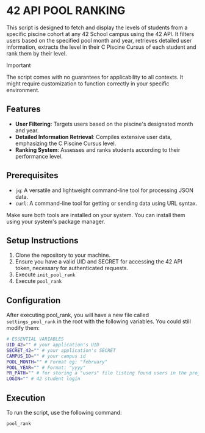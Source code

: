 # 42 API POOL RANKING

This script is designed to fetch and display the levels of students from a specific piscine cohort at any 42 School campus using the 42 API. It filters users based on the specified pool month and year, retrieves detailed user information, extracts the level in their C Piscine Cursus of each student and rank them by their level.

> [!IMPORTANT]
> The script comes with no guarantees for applicability to all contexts. It might require customization to function correctly in your specific environment.

## Features

- **User Filtering**: Targets users based on the piscine's designated month and year.
- **Detailed Information Retrieval**: Compiles extensive user data, emphasizing the C Piscine Cursus level.
- **Ranking System**: Assesses and ranks students according to their performance level.

## Prerequisites

- `jq`: A versatile and lightweight command-line tool for processing JSON data.
- `curl`: A command-line tool for getting or sending data using URL syntax.

Make sure both tools are installed on your system. You can install them using your system's package manager.

## Setup Instructions

1. Clone the repository to your machine.
2. Ensure you have a valid UID and SECRET for accessing the 42 API token, necessary for authenticated requests.
3. Execute `init_pool_rank`
4. Execute `pool_rank`

## Configuration

After executing pool_rank, you will have a new file called `settings_pool_rank` in the root with the following variables. You could still modify them:
```bash
# ESSENTIAL VARIABLES
UID_42="" # your application's UID
SECRET_42="" # your application's SECRET
CAMPUS_ID="" # your campus id
POOL_MONTH="" # Format eg: "february"
POOL_YEAR="" # Format: "yyyy"
PR_PATH="" # for storing a "users" file listing found users in the project directory
LOGIN="" # 42 student login
```

## Execution

To run the script, use the following command:
```bash
pool_rank
```
